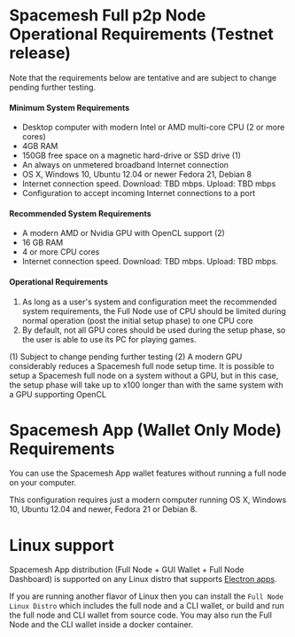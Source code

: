 # Spacemesh Full p2p Node Operational Requirements (Testnet release)

Note that the requirements below are tentative and are subject to change pending further testing.

#### Minimum System Requirements
- Desktop computer with modern Intel or AMD multi-core CPU (2 or more cores)
- 4GB RAM
- 150GB free space on a magnetic hard-drive or SSD drive (1)
- An always on unmetered broadband Internet connection
- OS X, Windows 10, Ubuntu 12.04 or newer
Fedora 21, Debian 8
- Internet connection speed. Download: TBD mbps. Upload: TBD mbps
- Configuration to accept incoming Internet connections to a port

#### Recommended System Requirements
- A modern AMD or Nvidia GPU with OpenCL support (2)
- 16 GB RAM
- 4 or more CPU cores
- Internet connection speed. Download: TBD mbps. Upload: TBD mbps.

#### Operational Requirements
1. As long as a user's system and configuration meet the recommended system requirements, the Full Node use of CPU should be limited during normal operation (post the initial setup phase) to one CPU core
2. By default, not all GPU cores should be used during the setup phase, so the user is able to use its PC for playing games.

(1) Subject to change pending further testing
(2) A modern GPU considerably reduces a Spacemesh full node setup time. It is possible to setup a Spacemesh full node on a system without a GPU, but in this case, the setup phase will take up to x100 longer than with the same system with a GPU supporting OpenCL

# Spacemesh App (Wallet Only Mode) Requirements
You can use the Spacemesh App wallet features without running a full node on your computer.

This configuration requires just a modern computer running OS X, Windows 10, Ubuntu 12.04 and newer, Fedora 21 or Debian 8.

# Linux support
Spacemesh App distribution (Full Node + GUI Wallet + Full Node Dashboard) is supported on any Linux distro that supports [Electron apps](https://electronjs.org/docs/tutorial/support).

If you are running another flavor of Linux then you can install the `Full Node Linux Distro` which includes the full node and a CLI wallet, or build and run the full node and CLI wallet from source code. You may also run the Full Node and the CLI wallet inside a docker container.
